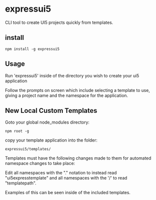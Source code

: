 # expressui5

CLI tool to create UI5 projects quickly from templates.

## install

`npm install -g expressui5`

## Usage

Run 'expressui5' inside of the directory you wish to create your ui5 application

Follow the prompts on screen which include selecting a template to use, giving a project name and the namespace for the application.

## New Local Custom Templates

Goto your global node_modules directory:

`npm root -g`

copy your template application into the folder:

`expressui5/templates/`

Templates must have the following changes made to them for automated namespace changes to take place:

Edit all namespaces with the "." notation to instead read "ui5expresstemplate" and all namespaces with the '/' to read "templatepath".

Examples of this can be seen inside of the included templates.